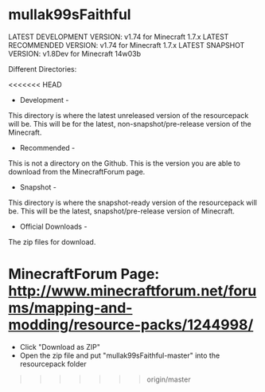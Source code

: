 mullak99sFaithful
=================

LATEST DEVELOPMENT VERSION: v1.74 for Minecraft 1.7.x
LATEST RECOMMENDED VERSION: v1.74 for Minecraft 1.7.x
LATEST SNAPSHOT VERSION: v1.8Dev for Minecraft 14w03b


Different Directories:

<<<<<<< HEAD
- Development -

This directory is where the latest unreleased version of the resourcepack will be. This will be for the latest, non-snapshot/pre-release version of the Minecraft.

- Recommended -

This is not a directory on the Github. This is the version you are able to download from the MinecraftForum page.

- Snapshot -

This directory is where the snapshot-ready version of the resourcepack will be. This will be the latest, snapshot/pre-release version of Minecraft.

- Official Downloads -

The zip files for download.

MinecraftForum Page: http://www.minecraftforum.net/forums/mapping-and-modding/resource-packs/1244998/
=======
- Click "Download as ZIP"
- Open the zip file and put "mullak99sFaithful-master" into the resourcepack folder
>>>>>>> origin/master
